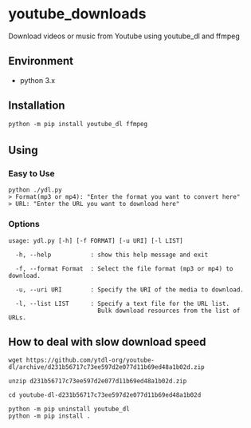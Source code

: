 # youtube_downloads

Download videos or music from Youtube using youtube_dl and ffmpeg

## Environment

- python 3.x

## Installation

```
python -m pip install youtube_dl ffmpeg
```


## Using　

### Easy to Use
```
python ./ydl.py
> Format(mp3 or mp4): "Enter the format you want to convert here"
> URL: "Enter the URL you want to download here"
```

### Options
```
usage: ydl.py [-h] [-f FORMAT] [-u URI] [-l LIST]

  -h, --help           : show this help message and exit

  -f, --format Format  : Select the file format (mp3 or mp4) to download.

  -u, --uri URI        : Specify the URI of the media to download.

  -l, --list LIST      : Specify a text file for the URL list.
                         Bulk download resources from the list of URLs.

```

## How to deal with slow download speed

```
wget https://github.com/ytdl-org/youtube-dl/archive/d231b56717c73ee597d2e077d11b69ed48a1b02d.zip

unzip d231b56717c73ee597d2e077d11b69ed48a1b02d.zip

cd youtube-dl-d231b56717c73ee597d2e077d11b69ed48a1b02d

python -m pip uninstall youtube_dl
python -m pip install .
```
